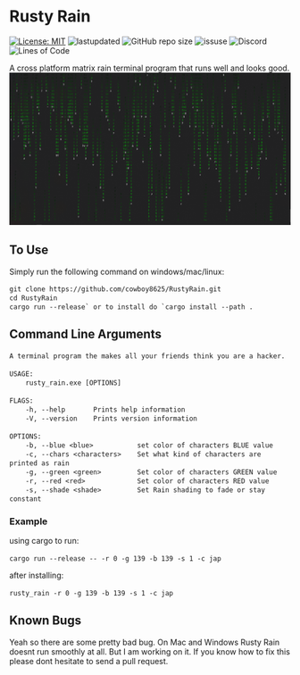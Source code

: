 # Rusty Rain

[![License: MIT](https://img.shields.io/badge/License-MIT-blue.svg)](LICENSE)
![lastupdated](https://img.shields.io/github/last-commit/cowboy8625/RustyRain)
![GitHub repo size](https://img.shields.io/github/repo-size/cowboy8625/RustyRain)
![issuse](https://img.shields.io/github/issues/cowboy8625/RustyRain)
![Discord](https://img.shields.io/discord/509849754155614230)
![Lines of Code](https://tokei.rs/b1/github/cowboy8625/RustyRain)

A cross platform matrix rain terminal program that runs well and looks good.
![With Shading](snapshots/rain1.png)

## To Use

Simply run the following command on windows/mac/linux:

```
git clone https://github.com/cowboy8625/RustyRain.git
cd RustyRain
cargo run --release` or to install do `cargo install --path .
```

## Command Line Arguments

```
A terminal program the makes all your friends think you are a hacker.

USAGE:
    rusty_rain.exe [OPTIONS]

FLAGS:
    -h, --help       Prints help information
    -V, --version    Prints version information

OPTIONS:
    -b, --blue <blue>           set color of characters BLUE value
    -c, --chars <characters>    Set what kind of characters are printed as rain
    -g, --green <green>         Set color of characters GREEN value
    -r, --red <red>             Set color of characters RED value
    -s, --shade <shade>         Set Rain shading to fade or stay constant
```

### Example

using cargo to run:

`cargo run --release -- -r 0 -g 139 -b 139 -s 1 -c jap`

after installing:

`rusty_rain -r 0 -g 139 -b 139 -s 1 -c jap`

## Known Bugs

Yeah so there are some pretty bad bug.
On Mac and Windows Rusty Rain doesnt run smoothly at all.
But I am working on it.
If you know how to fix this please dont hesitate to send a pull request.

